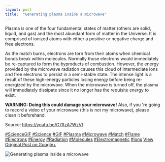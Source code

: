 ```yaml
---
layout: post
title:  "Generating plasma inside a microwave"
---
```


Plasma is one of the four fundamental states of matter (others are solid, liquid, and gas) and the most abundant form of matter in the Universe. It is comprised of ionized atoms with either a positive or negative charge and free electrons.   
  
As the match burns, electrons are torn from their atoms when chemical bonds break within molecules. Normally those electrons would immediately be re-captured to form the byproducts of combustion. However, the energy provided by the microwave radiation causes this cloud of intermediate ions and free electrons to persist in a semi-stable state. The intense light is a result of these high-energy particles losing energy before being re-energized by the microwave. When the microwave is turned off, the plasma will immediately dissipate since it no longer has the requisite energy to exist.   
  
**WARNING: Doing this could damage your microwave!** Also, if you 're going to record a video of your microwave (this is not my microwave), please clean it beforehand.  
  
Source: <https://youtu.be/G7lfzA7WzVI>  
  
[#ScienceGIF](https://plus.google.com/s/%23ScienceGIF/posts) [#Science](https://plus.google.com/s/%23Science/posts) [#GIF](https://plus.google.com/s/%23GIF/posts) [#Plasma](https://plus.google.com/s/%23Plasma/posts) [#Microwave](https://plus.google.com/s/%23Microwave/posts) [#Match](https://plus.google.com/s/%23Match/posts) [#Flame](https://plus.google.com/s/%23Flame/posts) [#Electrons](https://plus.google.com/s/%23Electrons/posts) [#Energy](https://plus.google.com/s/%23Energy/posts) [#Radiation](https://plus.google.com/s/%23Radiation/posts) [#Molecules](https://plus.google.com/s/%23Molecules/posts) [#Electromagnetic](https://plus.google.com/s/%23Electromagnetic/posts) [#Ions](https://plus.google.com/s/%23Ions/posts)
[View Original Post on Google+](https://plus.google.com/+ColinSullender/posts/BPFSE9jQEqZ)

![Generating plasma inside a microwave](/assets/img/2015-09-02-Generating-plasma-inside-a-microwave.gif)
